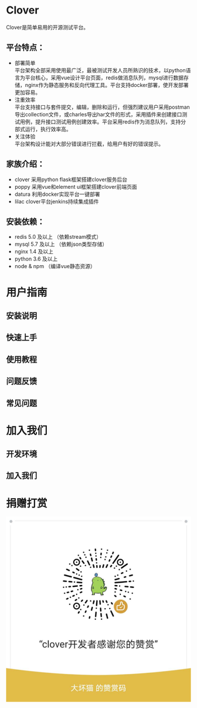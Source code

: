 # Clover
Clover是简单易用的开源测试平台。  
## 平台特点：
* 部署简单  
平台架构全部采用使用最广泛，最被测试开发人员所熟识的技术，以python语言为平台核心，采用vue设计平台页面，redis做消息队列，mysql进行数据存储，nginx作为静态服务和反向代理工具。平台支持docker部署，使开发部署更加容易。
* 注重效率  
平台支持接口与套件提交，编辑，删除和运行，但强烈建议用户采用postman导出collection文件，或charles导出har文件的形式，采用插件来创建接口测试用例，提升接口测试用例创建效率。平台采用redis作为消息队列，支持分部式运行，执行效率高。
* 关注体验  
平台架构设计能对大部分错误进行拦截，给用户有好的错误提示。

## 家族介绍：
- clover 采用python flask框架搭建clover服务后台
- poppy  采用vue和element ui框架搭建clover前端页面
- datura 利用docker实现平台一键部署
- lilac  clover平台jenkins持续集成插件

## 安装依赖：
* redis  5.0 及以上 （依赖stream模式）
* mysql  5.7 及以上 （依赖json类型存储）
* nginx  1.4 及以上
* python 3.6 及以上
* node & npm       （编译vue静态资源）

# 用户指南
## 安装说明
## 快速上手
## 使用教程
## 问题反馈
## 常见问题

# 加入我们
## 开发环境
## 加入我们

# 捐赠打赏
![赞赏](images/donation.jpg "赞赏开发者")
